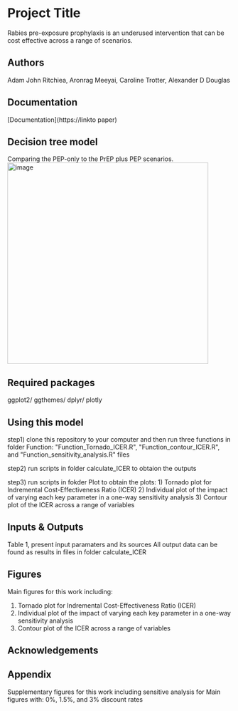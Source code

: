 # Project Title
Rabies pre-exposure prophylaxis is an underused intervention that can be cost effective across a range of scenarios.


## Authors
Adam John Ritchiea, Aronrag Meeyai, Caroline Trotter, Alexander D Douglas

## Documentation
[Documentation](https://linkto paper) 

## Decision tree model
Comparing the PEP-only to the PrEP plus PEP scenarios. 
<img width="452" alt="image" src="https://github.com/user-attachments/assets/85d75e2b-8fba-4b8e-bc6a-b57fa4d876e6">

## Required packages
ggplot2/ ggthemes/ dplyr/ plotly

## Using this model
step1) clone this repository to your computer and then run three functions in folder Function: "Function_Tornado_ICER.R", "Function_contour_ICER.R", and "Function_sensitivity_analysis.R" files

step2) run scripts in folder calculate_ICER to obtaion the outputs

step3) run scripts in fokder Plot to obtain the plots: 
       1) Tornado plot for Indremental Cost-Effectiveness Ratio (ICER)
       2) Individual plot of the impact of varying each key parameter in a one-way sensitivity analysis
       3) Contour plot of the ICER across a range of variables
       

## Inputs & Outputs 
Table 1, present input paramaters and its sources
All output data can be found as results in files in folder calculate_ICER


## Figures
Main figures for this work including: 
1) Tornado plot for Indremental Cost-Effectiveness Ratio (ICER)
2) Individual plot of the impact of varying each key parameter in a one-way sensitivity analysis
3) Contour plot of the ICER across a range of variables

## Acknowledgements


## Appendix
Supplementary figures for this work including sensitive analysis for Main figures with: 0%, 1.5%, and 3% discount rates









